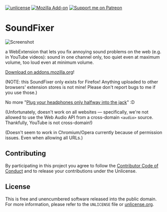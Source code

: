 [![unlicense](https://img.shields.io/badge/un-license-green.svg?style=flat)](https://unlicense.org)
[![Mozilla Add-on](https://img.shields.io/amo/users/soundfixer?color=orange&logo=firefox-browser&logoColor=white)](https://addons.mozilla.org/firefox/addon/soundfixer/)
[![Support me on Patreon](https://img.shields.io/badge/dynamic/json?logo=patreon&color=%23e85b46&label=support%20me%20on%20patreon&query=data.attributes.patron_count&suffix=%20patrons&url=https%3A%2F%2Fwww.patreon.com%2Fapi%2Fcampaigns%2F9395291)](https://www.patreon.com/valpackett)

# SoundFixer

![Screenshot](https://addons.mozilla.org/user-media/previews/full/279/279487.png?modified=1677998068)

a WebExtension that lets you fix annoying sound problems on the web (e.g. in YouTube videos): sound in one channel only, too quiet even at maximum volume, too loud even at minimum volume.

[Download on addons.mozilla.org](https://addons.mozilla.org/firefox/addon/soundfixer/)!

(NOTE: this SoundFixer only exists for Firefox! Anything uploaded to other browsers' extension stores is not mine! Please don't report bugs to me if you use those.)

No more "[Plug your headphones only halfway into the jack](https://news.ycombinator.com/item?id=11912213)" :D

(Unfortunately, doesn't work on all websites — specifically, we're not allowed to use the Web Audio API from a cross-domain `<audio>` source. Thankfully, YouTube is not cross-domain!)

(Doesn't seem to work in Chromium/Opera currently because of permission issues. Even when allowing all URLs.)

## Contributing

By participating in this project you agree to follow the [Contributor Code of Conduct](https://contributor-covenant.org/version/1/4/) and to release your contributions under the Unlicense.

## License

This is free and unencumbered software released into the public domain.  
For more information, please refer to the `UNLICENSE` file or [unlicense.org](https://unlicense.org).
